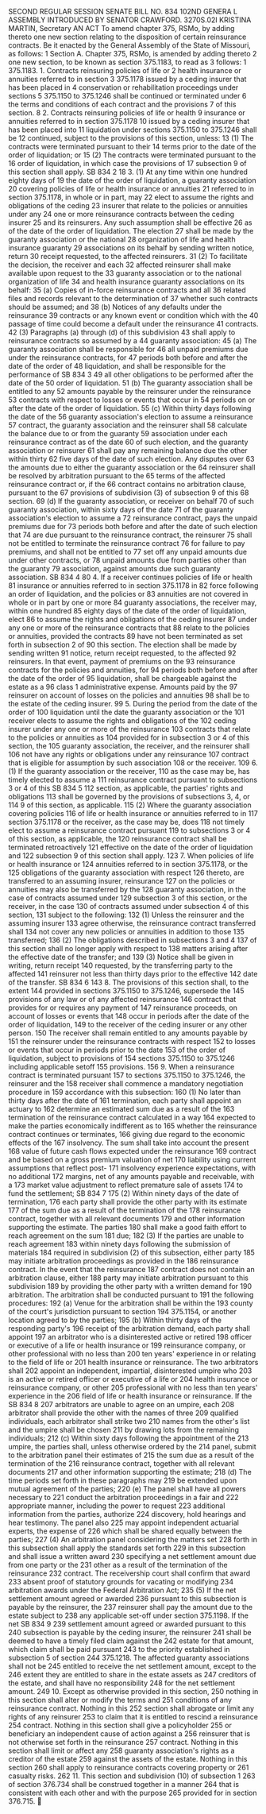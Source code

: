 SECOND REGULAR SESSION
SENATE BILL NO. 834
102ND GENERA L ASSEMBLY
INTRODUCED BY SENATOR CRAWFORD.
3270S.02I KRISTINA MARTIN, Secretary
AN ACT
To amend chapter 375, RSMo, by adding thereto one new section relating to the disposition of
certain reinsurance contracts.
Be it enacted by the General Assembly of the State of Missouri, as follows:
1 Section A. Chapter 375, RSMo, is amended by adding thereto
2 one new section, to be known as section 375.1183, to read as
3 follows:
1 375.1183. 1. Contracts reinsuring policies of life or
2 health insurance or annuities referred to in section
3 375.1178 issued by a ceding insurer that has been placed in
4 conservation or rehabilitation proceedings under sections
5 375.1150 to 375.1246 shall be continued or terminated under
6 the terms and conditions of each contract and the provisions
7 of this section.
8 2. Contracts reinsuring policies of life or health
9 insurance or annuities referred to in section 375.1178
10 issued by a ceding insurer that has been placed into
11 liquidation under sections 375.1150 to 375.1246 shall be
12 continued, subject to the provisions of this section, unless:
13 (1) The contracts were terminated pursuant to their
14 terms prior to the date of the order of liquidation; or
15 (2) The contracts were terminated pursuant to the
16 order of liquidation, in which case the provisions of
17 subsection 9 of this section shall apply.
SB 834 2
18 3. (1) At any time within one hundred eighty days of
19 the date of the order of liquidation, a guaranty association
20 covering policies of life or health insurance or annuities
21 referred to in section 375.1178, in whole or in part, may
22 elect to assume the rights and obligations of the ceding
23 insurer that relate to the policies or annuities under any
24 one or more reinsurance contracts between the ceding insurer
25 and its reinsurers. Any such assumption shall be effective
26 as of the date of the order of liquidation. The election
27 shall be made by the guaranty association or the national
28 organization of life and health insurance guaranty
29 associations on its behalf by sending written notice, return
30 receipt requested, to the affected reinsurers.
31 (2) To facilitate the decision, the receiver and each
32 affected reinsurer shall make available upon request to the
33 guaranty association or to the national organization of life
34 and health insurance guaranty associations on its behalf:
35 (a) Copies of in-force reinsurance contracts and all
36 related files and records relevant to the determination of
37 whether such contracts should be assumed; and
38 (b) Notices of any defaults under the reinsurance
39 contracts or any known event or condition which with the
40 passage of time could become a default under the reinsurance
41 contracts.
42 (3) Paragraphs (a) through (d) of this subdivision
43 shall apply to reinsurance contracts so assumed by a
44 guaranty association:
45 (a) The guaranty association shall be responsible for
46 all unpaid premiums due under the reinsurance contracts, for
47 periods both before and after the date of the order of
48 liquidation, and shall be responsible for the performance of
SB 834 3
49 all other obligations to be performed after the date of the
50 order of liquidation.
51 (b) The guaranty association shall be entitled to any
52 amounts payable by the reinsurer under the reinsurance
53 contracts with respect to losses or events that occur in
54 periods on or after the date of the order of liquidation.
55 (c) Within thirty days following the date of the
56 guaranty association's election to assume a reinsurance
57 contract, the guaranty association and the reinsurer shall
58 calculate the balance due to or from the guaranty
59 association under each reinsurance contract as of the date
60 of such election, and the guaranty association or reinsurer
61 shall pay any remaining balance due the other within thirty
62 five days of the date of such election. Any disputes over
63 the amounts due to either the guaranty association or the
64 reinsurer shall be resolved by arbitration pursuant to the
65 terms of the affected reinsurance contract or, if the
66 contract contains no arbitration clause, pursuant to the
67 provisions of subdivision (3) of subsection 9 of this
68 section.
69 (d) If the guaranty association, or receiver on behalf
70 of such guaranty association, within sixty days of the date
71 of the guaranty association's election to assume a
72 reinsurance contract, pays the unpaid premiums due for
73 periods both before and after the date of such election that
74 are due pursuant to the reinsurance contract, the reinsurer
75 shall not be entitled to terminate the reinsurance contract
76 for failure to pay premiums, and shall not be entitled to
77 set off any unpaid amounts due under other contracts, or
78 unpaid amounts due from parties other than the guaranty
79 association, against amounts due such guaranty association.
SB 834 4
80 4. If a receiver continues policies of life or health
81 insurance or annuities referred to in section 375.1178 in
82 force following an order of liquidation, and the policies or
83 annuities are not covered in whole or in part by one or more
84 guaranty associations, the receiver may, within one hundred
85 eighty days of the date of the order of liquidation, elect
86 to assume the rights and obligations of the ceding insurer
87 under any one or more of the reinsurance contracts that
88 relate to the policies or annuities, provided the contracts
89 have not been terminated as set forth in subsection 2 of
90 this section. The election shall be made by sending written
91 notice, return receipt requested, to the affected
92 reinsurers. In that event, payment of premiums on the
93 reinsurance contracts for the policies and annuities, for
94 periods both before and after the date of the order of
95 liquidation, shall be chargeable against the estate as a
96 class 1 administrative expense. Amounts paid by the
97 reinsurer on account of losses on the policies and annuities
98 shall be to the estate of the ceding insurer.
99 5. During the period from the date of the order of
100 liquidation until the date the guaranty association or the
101 receiver elects to assume the rights and obligations of the
102 ceding insurer under any one or more of the reinsurance
103 contracts that relate to the policies or annuities as
104 provided for in subsection 3 or 4 of this section, the
105 guaranty association, the receiver, and the reinsurer shall
106 not have any rights or obligations under any reinsurance
107 contract that is eligible for assumption by such association
108 or the receiver.
109 6. (1) If the guaranty association or the receiver,
110 as the case may be, has timely elected to assume a
111 reinsurance contract pursuant to subsections 3 or 4 of this
SB 834 5
112 section, as applicable, the parties' rights and obligations
113 shall be governed by the provisions of subsections 3, 4, or
114 9 of this section, as applicable.
115 (2) Where the guaranty association covering policies
116 of life or health insurance or annuities referred to in
117 section 375.1178 or the receiver, as the case may be, does
118 not timely elect to assume a reinsurance contract pursuant
119 to subsections 3 or 4 of this section, as applicable, the
120 reinsurance contract shall be terminated retroactively
121 effective on the date of the order of liquidation and
122 subsection 9 of this section shall apply.
123 7. When policies of life or health insurance or
124 annuities referred to in section 375.1178, or the
125 obligations of the guaranty association with respect
126 thereto, are transferred to an assuming insurer, reinsurance
127 on the policies or annuities may also be transferred by the
128 guaranty association, in the case of contracts assumed under
129 subsection 3 of this section, or the receiver, in the case
130 of contracts assumed under subsection 4 of this section,
131 subject to the following:
132 (1) Unless the reinsurer and the assuming insurer
133 agree otherwise, the reinsurance contract transferred shall
134 not cover any new policies or annuities in addition to those
135 transferred;
136 (2) The obligations described in subsections 3 and 4
137 of this section shall no longer apply with respect to
138 matters arising after the effective date of the transfer; and
139 (3) Notice shall be given in writing, return receipt
140 requested, by the transferring party to the affected
141 reinsurer not less than thirty days prior to the effective
142 date of the transfer.
SB 834 6
143 8. The provisions of this section shall, to the extent
144 provided in sections 375.1150 to 375.1246, supersede the
145 provisions of any law or of any affected reinsurance
146 contract that provides for or requires any payment of
147 reinsurance proceeds, on account of losses or events that
148 occur in periods after the date of the order of liquidation,
149 to the receiver of the ceding insurer or any other person.
150 The receiver shall remain entitled to any amounts payable by
151 the reinsurer under the reinsurance contracts with respect
152 to losses or events that occur in periods prior to the date
153 of the order of liquidation, subject to provisions of
154 sections 375.1150 to 375.1246 including applicable setoff
155 provisions.
156 9. When a reinsurance contract is terminated pursuant
157 to sections 375.1150 to 375.1246, the reinsurer and the
158 receiver shall commence a mandatory negotiation procedure in
159 accordance with this subsection:
160 (1) No later than thirty days after the date of
161 termination, each party shall appoint an actuary to
162 determine an estimated sum due as a result of the
163 termination of the reinsurance contract calculated in a way
164 expected to make the parties economically indifferent as to
165 whether the reinsurance contract continues or terminates,
166 giving due regard to the economic effects of the
167 insolvency. The sum shall take into account the present
168 value of future cash flows expected under the reinsurance
169 contract and be based on a gross premium valuation of net
170 liability using current assumptions that reflect post-
171 insolvency experience expectations, with no additional
172 margins, net of any amounts payable and receivable, with a
173 market value adjustment to reflect premature sale of assets
174 to fund the settlement;
SB 834 7
175 (2) Within ninety days of the date of termination,
176 each party shall provide the other party with its estimate
177 of the sum due as a result of the termination of the
178 reinsurance contract, together with all relevant documents
179 and other information supporting the estimate. The parties
180 shall make a good faith effort to reach agreement on the sum
181 due;
182 (3) If the parties are unable to reach agreement
183 within ninety days following the submission of materials
184 required in subdivision (2) of this subsection, either party
185 may initiate arbitration proceedings as provided in the
186 reinsurance contract. In the event that the reinsurance
187 contract does not contain an arbitration clause, either
188 party may initiate arbitration pursuant to this subdivision
189 by providing the other party with a written demand for
190 arbitration. The arbitration shall be conducted pursuant to
191 the following procedures:
192 (a) Venue for the arbitration shall be within the
193 county of the court's jurisdiction pursuant to section
194 375.1154, or another location agreed to by the parties;
195 (b) Within thirty days of the responding party's
196 receipt of the arbitration demand, each party shall appoint
197 an arbitrator who is a disinterested active or retired
198 officer or executive of a life or health insurance or
199 reinsurance company, or other professional with no less than
200 ten years' experience in or relating to the field of life or
201 health insurance or reinsurance. The two arbitrators shall
202 appoint an independent, impartial, disinterested umpire who
203 is an active or retired officer or executive of a life or
204 health insurance or reinsurance company, or other
205 professional with no less than ten years' experience in the
206 field of life or health insurance or reinsurance. If the
SB 834 8
207 arbitrators are unable to agree on an umpire, each
208 arbitrator shall provide the other with the names of three
209 qualified individuals, each arbitrator shall strike two
210 names from the other's list and the umpire shall be chosen
211 by drawing lots from the remaining individuals;
212 (c) Within sixty days following the appointment of the
213 umpire, the parties shall, unless otherwise ordered by the
214 panel, submit to the arbitration panel their estimates of
215 the sum due as a result of the termination of the
216 reinsurance contract, together with all relevant documents
217 and other information supporting the estimate;
218 (d) The time periods set forth in these paragraphs may
219 be extended upon mutual agreement of the parties;
220 (e) The panel shall have all powers necessary to
221 conduct the arbitration proceedings in a fair and
222 appropriate manner, including the power to request
223 additional information from the parties, authorize
224 discovery, hold hearings and hear testimony. The panel also
225 may appoint independent actuarial experts, the expense of
226 which shall be shared equally between the parties;
227 (4) An arbitration panel considering the matters set
228 forth in this subsection shall apply the standards set forth
229 in this subsection and shall issue a written award
230 specifying a net settlement amount due from one party or the
231 other as a result of the termination of the reinsurance
232 contract. The receivership court shall confirm that award
233 absent proof of statutory grounds for vacating or modifying
234 arbitration awards under the Federal Arbitration Act;
235 (5) If the net settlement amount agreed or awarded
236 pursuant to this subsection is payable by the reinsurer, the
237 reinsurer shall pay the amount due to the estate subject to
238 any applicable set-off under section 375.1198. If the net
SB 834 9
239 settlement amount agreed or awarded pursuant to this
240 subsection is payable by the ceding insurer, the reinsurer
241 shall be deemed to have a timely filed claim against the
242 estate for that amount, which claim shall be paid pursuant
243 to the priority established in subsection 5 of section
244 375.1218. The affected guaranty associations shall not be
245 entitled to receive the net settlement amount, except to the
246 extent they are entitled to share in the estate assets as
247 creditors of the estate, and shall have no responsibility
248 for the net settlement amount.
249 10. Except as otherwise provided in this section,
250 nothing in this section shall alter or modify the terms and
251 conditions of any reinsurance contract. Nothing in this
252 section shall abrogate or limit any rights of any reinsurer
253 to claim that it is entitled to rescind a reinsurance
254 contract. Nothing in this section shall give a policyholder
255 or beneficiary an independent cause of action against a
256 reinsurer that is not otherwise set forth in the reinsurance
257 contract. Nothing in this section shall limit or affect any
258 guaranty association's rights as a creditor of the estate
259 against the assets of the estate. Nothing in this section
260 shall apply to reinsurance contracts covering property or
261 casualty risks.
262 11. This section and subdivision (10) of subsection 1
263 of section 376.734 shall be construed together in a manner
264 that is consistent with each other and with the purpose
265 provided for in section 376.715.

